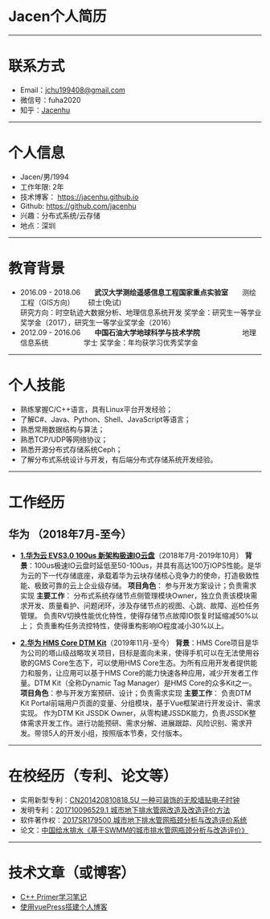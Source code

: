 # Jacen个人简历
---
# 联系方式
- Email：jchu199408@gmail.com
- 微信号：fuha2020
- 知乎：[Jacenhu](https://www.zhihu.com/people/michelin-93)
---
# 个人信息
- Jacen/男/1994
- 工作年限: 2年
- 技术博客： https://jacenhu.github.io
- Github: https://github.com/jacenhu
- 兴趣：分布式系统/云存储
- 地点：深圳
---
# 教育背景     
* 2016.09 - 2018.06&emsp;&emsp;**武汉大学测绘遥感信息工程国家重点实验室**&emsp;&emsp;测绘工程（GIS方向）&emsp;&emsp;硕士(免试)  
研究方向：时空轨迹大数据分析、地理信息系统开发
奖学金：研究生一等学业奖学金（2017），研究生一等学业奖学金（2016）
* 2012.09 - 2016.06&emsp;&emsp;**中国石油大学地球科学与技术学院**&emsp;&emsp;&emsp;&emsp;&emsp;&emsp;地理信息系统&emsp;&emsp;&emsp;&emsp;&emsp;学士 
奖学金：年均获学习优秀奖学金 
---
# 个人技能
* 熟练掌握C/C++语言，具有Linux平台开发经验；
* 了解C#、Java、Python、Shell、JavaScript等语言；
* 熟悉常用数据结构与算法；
* 熟悉TCP/UDP等网络协议；
* 熟悉开源分布式存储系统Ceph；
* 了解分布式系统设计与开发，有后端分布式存储系统开发经验。
---
# 工作经历
## 华为 （2018年7月-至今）
- [**1.华为云 EVS3.0 100us 新架构极速IO云盘**](https://www.huaweicloud.com/product/evs0.html)（2018年7月-2019年10月）
**背景**：100us极速IO云盘时延低至50-100us，并具有高达100万IOPS性能。是华为云的下一代存储底座，承载着华为云块存储核心竞争力的使命，打造极致性能、极致可靠的云上企业级存储。
**项目角色**： 参与开发方案设计；负责需求实现
**主要工作**：
分布式系统存储节点侧管理模块Owner，独立负责该模块需求开发、质量看护、问题闭环，涉及存储节点的视图、心跳、故障、巡检任务管理。
负责RV切换性能优化特性，使得存储节点故障IO恢复时延缩减50%以上；
负责重构任务流控特性，使得重构影响IO程度减小30%以上。


- [**2.华为 HMS Core DTM Kit**](https://developer.huawei.com/consumer/cn/hms/huawei-dynamic-tag-manager)（2019年11月-至今）
**背景**：HMS Core项目是华为公司的塔山级战略攻关项目，目标是面向未来，使得手机可以在无法使用谷歌的GMS Core生态下，可以使用HMS Core生态。为所有应用开发者提供能力和服务，让应用可以基于HMS Core的能力快速各种应用，减少开发者工作量。DTM Kit（全称Dynamic Tag Manager）是HMS Core的众多Kit之一。
**项目角色**：参与开发方案预研、设计；负责需求实现
**主要工作**：
负责DTM Kit Portal前端用户页面的变量、分组模块，基于Vue框架进行开发设计、需求实现。
作为DTM Kit JSSDK Owner，从零构建JSSDK能力，负责JSSDK整体需求开发工作。进行功能预研、需求分解、进展跟踪、风险识别、需求开发。带领5人的开发小组，按照版本节奏，交付版本。
---
# 在校经历（专利、论文等）
- 实用新型专利：[CN201420810818.5U 一种可装饰的无胶墙贴电子时钟](https://patents.google.com/patent/CN204270019U/zh?oq=CN204270019U)
- 发明专利：[201710096529.1 城市地下排水管网改造及改造评价方法](https://patents.google.com/patent/CN106897516A/zh)
- 软件著作权：[2017SR179500 城市地下排水管网瓶颈分析与改造评价系统](https://www.qcc.com/more_rjzzq?key=%E5%9F%8E%E5%B8%82%E5%9C%B0%E4%B8%8B%E6%8E%92%E6%B0%B4%E7%AE%A1%E7%BD%91%E7%93%B6%E9%A2%88%E5%88%86%E6%9E%90%E4%B8%8E%E6%94%B9%E9%80%A0%E8%AF%84%E4%BB%B7%E7%B3%BB%E7%BB%9F)
- 论文：[中国给水排水《基于SWMM的城市排水管网瓶颈分析与改造评价》](http://zggsps.paperonce.org/oa/DArticle.aspx?type=view&id=201821022)
---

# 技术文章（或博客）
- [C++ Primer学习笔记](https://jacenhu.github.io/program/cpp/CppPrimer.html)
- [使用vuePress搭建个人博客](https://jacenhu.github.io/program/front/vuePress.html)

